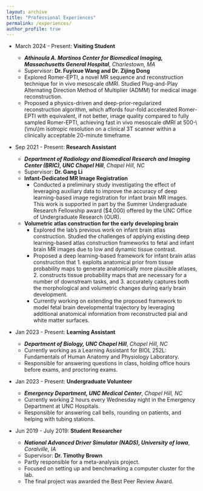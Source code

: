 ```yaml
---
layout: archive
title: "Professional Experiences"
permalink: /experiences/
author_profile: true
---
```


* March 2024 - Present: **Visiting Student**
  * ***Athinoula A. Martinos Center for Biomedical Imaging, Massachusetts General Hospital***, *Charlestown, MA*
  * Supervisor: **Dr. Fuyixue Wang and Dr. Zijing Dong**
  * Explored Romer-EPTI, 
    a novel MR sequence and reconstruction technique for in vivo mesoscale dMRI.
    Studied Plug-and-Play Alternating Direction Method of Multiplier (ADMM) for medical image reconstruction.
  * Proposed a physics-driven and deep-prior-regularized reconstruction algorithm, 
    which affords four-fold accelerated Romer-EPTI with equivalent, 
    if not better, image quality compared to fully sampled Romer-EPTI,
    achieving fast in vivo mesoscale dMRI at 500-\\(\mu\\)m isotropic resolution on a clinical 3T scanner within a clinically acceptable 20-minute timeframe.

* Sep 2021 - Present: **Research Assistant**
  * ***Department of Radiology and Biomedical Research and Imaging Center (BRIC), UNC Chapel Hill***, *Chapel Hill, NC*
  * Supervisor: **Dr. Gang Li**
  * **Infant-Dedicated MR Image Registration**
    * Conducted a preliminary study investigating the effect of leveraging auxiliary data to improve the accuracy of
      deep learning-based image registration for infant brain MR images. This work is supported in part by the
      Summer Undergraduate Research Fellowship award ($4,000) offered by the UNC Office of Undergraduate
      Research (OUR).
  * **Volumetric atlas construction for the early developing brain**
    * Explored the lab’s previous work on infant brain atlas construction. Studied the challenges of applying
      existing deep learning-based atlas construction frameworks to fetal and infant brain MR images due to low
      and dynamic tissue contrast. 
    * Proposed a deep learning-based framework for infant brain atlas construction that 1. exploits anatomical
      prior from tissue probability maps to generate anatomically more plausible atlases, 2. constructs tissue
      probability maps that are necessary for a number of downstream tasks, and 3. accurately captures both the
      morphological and volumetric changes during early brain development. 
    * Currently working on extending the proposed framework to model fetal brain developmental trajectory by
      leveraging additional anatomical information from reconstructed pial and white matter surfaces.

* Jan 2023 - Present: **Learning Assistant**
  * ***Department of Biology, UNC Chapel Hill***, *Chapel Hill, NC*
  * Currently working as a Learning Assistant for BIOL 252L: Fundamentals of Human Anatomy and Physiology Laboratory.
  * Responsible for answering questions in class, holding office hours before exams, and proctoring exams.

* Jan 2023 - Present: **Undergraduate Volunteer**
  * ***Emergency Department, UNC Medical Center***, *Chapel Hill, NC*
  * Currently working 2 hours every Wednesday night in the Emergency Department at UNC Hospitals.
  * Responsible for answering call bells, rounding on patients, and helping with tubing stations.

* Jun 2019 - July 2019: **Student Researcher**
  * ***National Advanced Driver Simulator (NADS), University of Iowa***, *Coralville, IA*
  * Supervisor: **Dr. Timothy Brown**
  * Partly responsible for a meta-analysis project.
  * Focused on setting up and benchmarking a computer cluster for the lab.
  * The final project was awarded the Best Peer Review Award.

[//]: # (<br/><br/><br/><br/><br/><br/><br/><br/><br/>)
